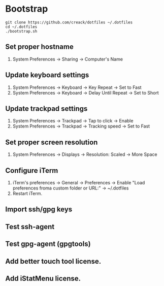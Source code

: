 # Bootstrap

```
git clone https://github.com/creack/dotfiles ~/.dotfiles
cd ~/.dotfiles
./bootstrap.sh
```

## Set proper hostname

1. System Preferences -> Sharing -> Computer's Name

## Update keyboard settings

1. System Preferences -> Keyboard -> Key Repeat -> Set to Fast
2. System Preferences -> Keyboard -> Delay Until Repeat -> Set to Short

## Update trackpad settings

1. System Preferences -> Trackpad -> Tap to click -> Enable
2. System Preferences -> Trackpad -> Tracking speed -> Set to Fast

## Set proper screen resolution

1. System Preferences -> Displays -> Resolution: Scaled -> More Space

## Configure iTerm

1. iTerm's preferences -> General -> Preferences -> Enable "Load preferences froma custom folder or URL:" -> ~/.dotfiles
2. Restart iTerm.

## Import ssh/gpg keys

## Test ssh-agent
## Test gpg-agent (gpgtools)

## Add better touch tool license.
## Add iStatMenu license.
